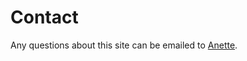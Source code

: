 Contact
==============================================

Any questions about this site can be emailed to [Anette](https://).
